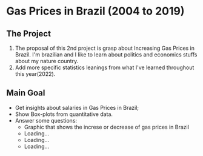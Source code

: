 # Gas Prices in Brazil (2004 to 2019)

## The Project
1. The proposal of this 2nd project is grasp about Increasing Gas Prices in Brazil. I'm brazilian and I like to learn about politics and economics stuffs about my nature country.
2. Add more specific statistics leanings from what I've learned throughout this year(2022).

## Main Goal
- Get insights about salaries in Gas Prices in Brazil;
- Show Box-plots from quantitative data.
- Answer some questions:
    - Graphic that shows the increse or decrease of gas prices in Brazil
    - Loading...
    - Loading...
    - Loading...

